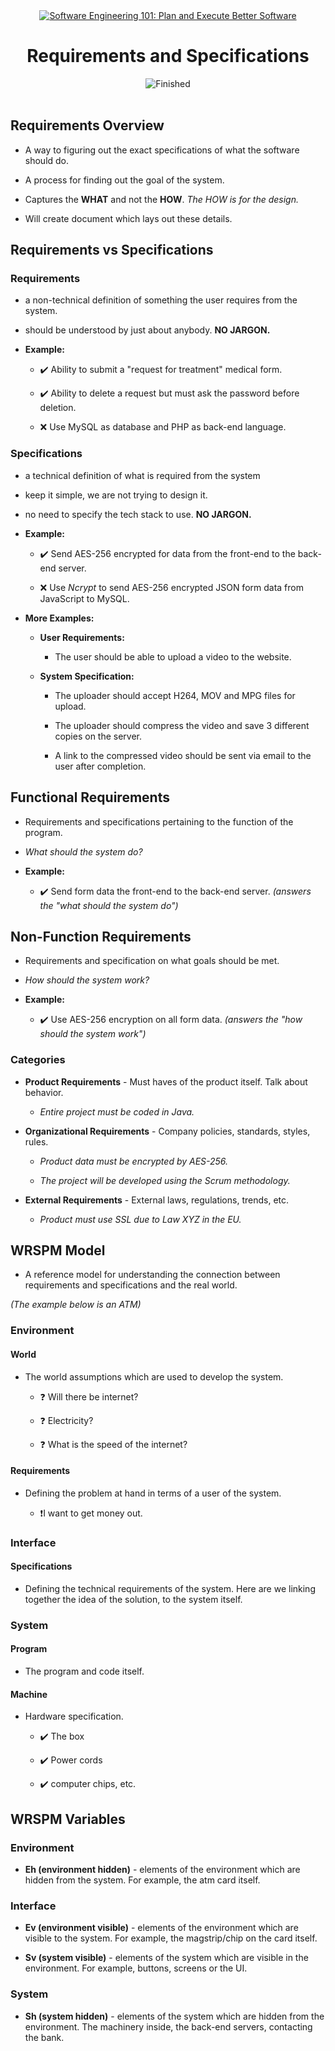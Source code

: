 

<div id="title" align="center">
<a href="https://www.udemy.com/course/software-engineering-101/">
<img src="https://img.shields.io/badge/Software_Engineering_101:_Plan_and_Execute_Better_Software-white?logo=udemy&style=for-the-badge&color=D2CBCB" alt="Software Engineering 101: Plan and Execute Better Software" />
</a>
<h1>Requirements and Specifications</h1>
<img src="https://img.shields.io/badge/Finished-2025--01--22-white?labelColor=2A6041&color=B6EFD4" alt="Finished" />
<br /><br />
</div>

## Requirements Overview

- A way to figuring out the exact specifications of what the software should do.

- A process for finding out the goal of the system.

- Captures the **WHAT** and not the **HOW**. _The HOW is for the design._

- Will create document which lays out these details.

## Requirements vs Specifications

### Requirements

- a non-technical definition of something the user requires from the system.

- should be understood by just about anybody. **NO JARGON.**

- **Example:**

    - ✔️ Ability to submit a "request for treatment" medical form.

    - ✔️ Ability to delete a request but must ask the password before deletion.

    - ❌ Use MySQL as database and PHP as back-end language.

### Specifications

- a technical definition of what is required from the system

- keep it simple, we are not trying to design it.

- no need to specify the tech stack to use. **NO JARGON.**

- **Example:**

    - ✔️ Send AES-256 encrypted for data from the front-end to the back-end server.

    - ❌ Use _Ncrypt_ to send AES-256 encrypted JSON form data from JavaScript to MySQL.

- **More Examples:**

    - **User Requirements:**

        - The user should be able to upload a video to the website.

    - **System Specification:**

        - The uploader should accept H264, MOV and MPG files for upload.

        - The uploader should compress the video and save 3 different copies on the server.

        - A link to the compressed video should be sent via email to the user after completion.

## Functional Requirements

- Requirements and specifications pertaining to the function of the program.

- _What should the system do?_

- **Example:**

    - ✔️ Send form data the front-end to the back-end server. _(answers the "what should the system do")_

## Non-Function Requirements

- Requirements and specification on what goals should be met.

- _How should the system work?_

- **Example:**

    - ✔️ Use AES-256 encryption on all form data. _(answers the "how should the system work")_

### Categories

- **Product Requirements** - Must haves of the product itself. Talk about behavior.

    - _Entire project must be coded in Java._

- **Organizational Requirements** - Company policies, standards, styles, rules.

    - _Product data must be encrypted by AES-256._

    - _The project will be developed using the Scrum methodology._

- **External Requirements** - External laws, regulations, trends, etc.

    - _Product must use SSL due to Law XYZ in the EU._

## WRSPM Model

- A reference model for understanding the connection between requirements and specifications and the real world.

_(The example below is an ATM)_

### Environment

#### World

- The world assumptions which are used to develop the system.

    - ❓ Will there be internet?

    - ❓ Electricity?

    - ❓ What is the speed of the internet?

#### Requirements

- Defining the problem at hand in terms of a user of the system.

    - ❗I want to get money out.

### Interface

#### Specifications

- Defining the technical requirements of the system. Here are we linking together the idea of the solution, to the system itself.

### System

#### Program

- The program and code itself.

#### Machine

- Hardware specification.

    - ✔️ The box

    - ✔️ Power cords

    - ✔️ computer chips, etc.

## WRSPM Variables

### Environment

- **Eh (environment hidden)** - elements of the environment which are hidden from the system. For example, the atm card itself.

### Interface

- **Ev (environment visible)** - elements of the environment which are visible to the system. For example, the magstrip/chip on the card itself.

- **Sv (system visible)** - elements of the system which are visible in the environment. For example, buttons, screens or the UI.

### System

- **Sh (system hidden)** - elements of the system which are hidden from the environment. The machinery inside, the back-end servers, contacting the bank.
